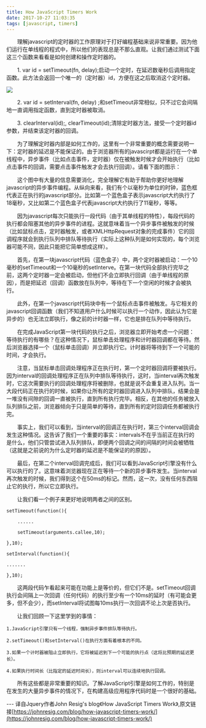 ```yaml
---
title: How JavaScript Timers Work
date: 2017-10-27 11:03:35
tags: [javascript, timers]
---
```


&emsp;&emsp;理解javascript的定时器的工作原理对于打好编程基础来说非常重要。因为他们运行在单线程的程式中，所以他们的表现总是不那么直观。让我们通过测试下面这三个函数来看看是如何创建和操作定时器的。

<!--more-->

&emsp;&emsp;1. var id = setTimeout(fn, delay);启动一个定时，在延迟数毫秒后调用指定函数。此方法会返回一个唯一的（定时器）id，方便在这之后取消这个定时器。

![](/images/26.jpeg)

&emsp;&emsp;2. var id = setInterval(fn, delay) ;和setTimeout非常相似，只不过它会间隔地一直调用指定函数，直到定时器被取消。

&emsp;&emsp;3. clearInterval(id);, clearTimeout(id);清除定时器方法，接受一个定时器id参数，并结束该定时器的回调。

&emsp;&emsp;为了理解定时器内部是如何工作的，这里有一个非常重要的概念需要说明一下：定时器的延迟是不能保证的。由于浏览器所有的javascirpt都是运行在一个单线程中，异步事件（比如点击事件，定时器）仅在被触发时候才会开始执行（比如点击事件的回调，需要点击事件触发才会去执行回调）。请看下面的图示：

&emsp;&emsp;这个图中有大量的信息需要消化，完全理解它有助于帮助你更好地理解javascript的异步事件编程。从纵向来看，我们有个以毫秒为单位的时钟，蓝色框代表正在执行的javascript部分。比如第一个蓝色盒子表示javascript大约执行了18毫秒，又比如第二个蓝色盒子代表javascript大约执行了11毫秒，等等。

&emsp;&emsp;因为javascript每次只能执行一段代码（由于其单线程的特性），每段代码的执行都会阻塞其他的异步事件的进程。这就意味着当一个异步事件被触发的时候（比如鼠标点击，定时器触发，或者XMLHttpRequest对象的完成事件）它的回调程序就会到执行队列中排队等待执行（实际上这种队列是如何实现的，每个浏览器可能不同，因此只能把它简单想成这样）。

&emsp;&emsp;首先，在第一块javascript代码（蓝色盒子）中，两个定时器被启动：一个10毫秒的setTimeout和一个10毫秒的setInterve。在第一块代码全部执行完毕之前，这两个定时器一定会被启动，但他们不会立即执行回调（由于单线程的原因），而是把延迟（回调）函数放在队列中，等待在下一个空闲的时候才会被执行。

&emsp;&emsp;此外，在第一个javascript代码块中有一个鼠标点击事件被触发。与它相关的javascript回调函数（我们不知道用户什么时候可以执行一个动作，因此认为它是异步的）也无法立即执行，像之前的计时器一样，它也是排在队列中等待执行。

&emsp;&emsp;在完成JavaScript第一块代码的执行之后，浏览器立即开始考虑一个问题：等待执行的有哪些？在这种情况下，鼠标单击处理程序和计时器回调都在等待。然后浏览器选择一个（鼠标单击回调）并立即执行它。计时器将等待到下一个可能的时间，才会执行。

&emsp;&emsp;注意，当鼠标单击回调处理程序正在执行时，第一个定时器回调将要被执行。因为interval的回调处理程序正在队列中排队等待执行，这时，当interval再次触发时，它这次需要执行的回调处理程序将被删除，也就是说不会重复进入队列。当一大段代码正在执行的时候，如果你让所有的定时器回调进入队列中排队，结果会是一堆没有间隙的回调一直被执行，直到所有执行完毕。相反，在其他的任务被放入队列排队之前，浏览器倾向于只是简单的等待，直到所有的定时回调任务都被执行完。

&emsp;&emsp;事实上，我们可以看到，当interval的回调正在执行时，第三个interval回调会发生这种情况。这告诉了我们一个重要的事实：intervals不在乎当前正在执行的是什么，他们只管尝试进入队列排队，即便两个回调之间的间隔的时间会被牺牲（这就是之前说的为什么定时器的延迟是不能保证的的原因）。

&emsp;&emsp;最后，在第二个interval回调完成后，我们可以看到JavaScript引擎没有什么可以执行的了。这意味着浏览器现在正在等待一个新的异步事件发生。当interval再次触发的时候，我们得到这个在50ms的标记。然而，这一次，没有任何东西阻止它的执行，所以它立即执行。

&emsp;&emsp;让我们看一个例子来更好地说明两者之间的区别。

```
setTimeout(function(){    

    ......

    setTimeout(arguments.callee,10);

},10);

setInterval(function(){

.......

},10);

```

&emsp;&emsp;这两段代码乍看起来可能在功能上是等价的，但它们不是。setTimeout回调执行会间隔上一次回调（任何代码）的执行至少有一个10ms的延时（有可能会更多，但不会少），而setInterval将试图每10ms执行一次回调不论上次是否执行。

&emsp;&emsp;让我们回顾一下这里学到的事情：

    1.JavaScript引擎只有一个线程，强制异步事件排队等待执行。

    2.setTimeout()和setInterval()在执行方面有着根本的不同。

    3.如果一个计时器被阻止立即执行，它将被延迟到下一个可能的执行点（这将比预期的延迟更长）。

    4.如果执行时间长（比指定的延迟时间长），则interval可以连续地执行回调。

&emsp;&emsp;所有这些都是非常重要的知识。了解JavaScript引擎是如何工作的，特别是在发生的大量异步事件的情况下，在构建高级应用程序代码时是一个很好的基础。


--- 译自Jquery作者John Resig's blog《How JavaScript Timers Work》,原文链接[https://johnresig.com/blog/how-javascript-timers-work/](https://johnresig.com/blog/how-javascript-timers-work/)